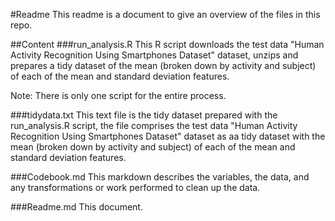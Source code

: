#Readme
This readme is a document to give an overview of the files in this repo.

##Content
###run_analysis.R
This R script downloads the test data "Human Activity Recognition Using Smartphones Dataset" dataset, unzips and prepares a tidy dataset of the mean (broken down by activity and subject) of each of the mean and standard deviation features.

Note: There is only one script for the entire process.

###tidydata.txt
This text file is the tidy dataset prepared with the run_analysis.R script, the file comprises the test data "Human Activity Recognition Using Smartphones Dataset" dataset as aa tidy dataset with the mean (broken down by activity and subject) of each of the mean and standard deviation features.

###Codebook.md
This markdown describes the variables, the data, and any transformations or work  performed to clean up the data.

###Readme.md
This document.